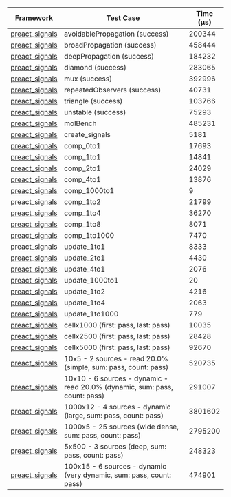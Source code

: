 | Framework | Test Case | Time (μs) |
| --- | --- | --- |
| [preact_signals](https://pub.dev/packages/preact_signals) | avoidablePropagation (success) | 200344 |
| [preact_signals](https://pub.dev/packages/preact_signals) | broadPropagation (success) | 458444 |
| [preact_signals](https://pub.dev/packages/preact_signals) | deepPropagation (success) | 184232 |
| [preact_signals](https://pub.dev/packages/preact_signals) | diamond (success) | 283065 |
| [preact_signals](https://pub.dev/packages/preact_signals) | mux (success) | 392996 |
| [preact_signals](https://pub.dev/packages/preact_signals) | repeatedObservers (success) | 40731 |
| [preact_signals](https://pub.dev/packages/preact_signals) | triangle (success) | 103766 |
| [preact_signals](https://pub.dev/packages/preact_signals) | unstable (success) | 75293 |
| [preact_signals](https://pub.dev/packages/preact_signals) | molBench | 485231 |
| [preact_signals](https://pub.dev/packages/preact_signals) | create_signals | 5181 |
| [preact_signals](https://pub.dev/packages/preact_signals) | comp_0to1 | 17693 |
| [preact_signals](https://pub.dev/packages/preact_signals) | comp_1to1 | 14841 |
| [preact_signals](https://pub.dev/packages/preact_signals) | comp_2to1 | 24029 |
| [preact_signals](https://pub.dev/packages/preact_signals) | comp_4to1 | 13876 |
| [preact_signals](https://pub.dev/packages/preact_signals) | comp_1000to1 | 9 |
| [preact_signals](https://pub.dev/packages/preact_signals) | comp_1to2 | 21799 |
| [preact_signals](https://pub.dev/packages/preact_signals) | comp_1to4 | 36270 |
| [preact_signals](https://pub.dev/packages/preact_signals) | comp_1to8 | 8071 |
| [preact_signals](https://pub.dev/packages/preact_signals) | comp_1to1000 | 7470 |
| [preact_signals](https://pub.dev/packages/preact_signals) | update_1to1 | 8333 |
| [preact_signals](https://pub.dev/packages/preact_signals) | update_2to1 | 4430 |
| [preact_signals](https://pub.dev/packages/preact_signals) | update_4to1 | 2076 |
| [preact_signals](https://pub.dev/packages/preact_signals) | update_1000to1 | 20 |
| [preact_signals](https://pub.dev/packages/preact_signals) | update_1to2 | 4216 |
| [preact_signals](https://pub.dev/packages/preact_signals) | update_1to4 | 2063 |
| [preact_signals](https://pub.dev/packages/preact_signals) | update_1to1000 | 779 |
| [preact_signals](https://pub.dev/packages/preact_signals) | cellx1000 (first: pass, last: pass) | 10035 |
| [preact_signals](https://pub.dev/packages/preact_signals) | cellx2500 (first: pass, last: pass) | 28428 |
| [preact_signals](https://pub.dev/packages/preact_signals) | cellx5000 (first: pass, last: pass) | 92670 |
| [preact_signals](https://pub.dev/packages/preact_signals) | 10x5 - 2 sources - read 20.0% (simple, sum: pass, count: pass) | 520735 |
| [preact_signals](https://pub.dev/packages/preact_signals) | 10x10 - 6 sources - dynamic - read 20.0% (dynamic, sum: pass, count: pass) | 291007 |
| [preact_signals](https://pub.dev/packages/preact_signals) | 1000x12 - 4 sources - dynamic (large, sum: pass, count: pass) | 3801602 |
| [preact_signals](https://pub.dev/packages/preact_signals) | 1000x5 - 25 sources (wide dense, sum: pass, count: pass) | 2795200 |
| [preact_signals](https://pub.dev/packages/preact_signals) | 5x500 - 3 sources (deep, sum: pass, count: pass) | 248323 |
| [preact_signals](https://pub.dev/packages/preact_signals) | 100x15 - 6 sources - dynamic (very dynamic, sum: pass, count: pass) | 474901 |
